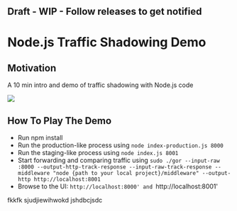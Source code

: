 ## Draft - WIP - Follow releases to get notified ##

# Node.js Traffic Shadowing Demo


## Motivation
A 10 min intro and demo of traffic shadowing with Node.js code

[![](http://img.youtube.com/vi/sWuF_TyPBWo/0.jpg)](http://www.youtube.com/watch?v=sWuF_TyPBWo "")

## How To Play The Demo
 - Run npm install
 - Run the production-like process using `node index-production.js 8000`
 - Run the staging-like process using `node index.js 8001`
 - Start forwarding and comparing traffic using `sudo ./gor --input-raw :8000 --output-http-track-response --input-raw-track-response --middleware "node {path to your local project}/middleware" --output-http http://localhost:8001`
 - Browse to the UI: `http://localhost:8000' and `http://localhost:8001'


fkkfk
sjudjiewihwokd
jshdbcjsdc

